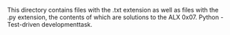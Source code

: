 This directory contains files with the .txt extension as well as files with the .py extension, the contents of which are solutions to the ALX 0x07. Python - Test-driven developmenttask.
